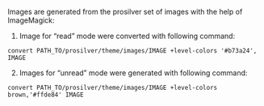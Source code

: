 Images are generated from the prosilver set of images with the help of ImageMagick:

1. Image for “read” mode were converted with following command:

```
convert PATH_TO/prosilver/theme/images/IMAGE +level-colors '#b73a24', IMAGE
```

2. Images for “unread” mode were generated with following command:

```
convert PATH_TO/prosilver/theme/images/IMAGE +level-colors brown,'#ffde84' IMAGE
```

